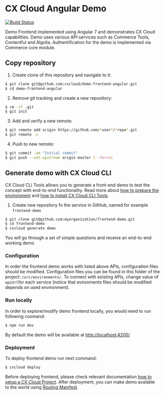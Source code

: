 # CX Cloud Angular Demo

[![Build Status](https://travis-ci.org/cxcloud/demo-frontend-angular.svg?branch=master)](https://travis-ci.org/cxcloud/frontend-accelerator)

Demo Frontend implemented using Angular 7 and demonstrates CX Cloud capabilities.
Demo uses various API services such as Commerce Tools, Contentful and Algolia. Authentification for the demo is implemented via Commerce core module.

## Copy repository

1. Create clone of this repository and navigate to it:

```sh
$ git clone git@github.com:cxcloud/demo-frontend-angular.git
$ cd demo-frontend-angular
```

2. Remove git tracking and create a new repository:

```sh
$ rm -rf .git
$ git init
```

3. Add and verify a new remote:

```sh
$ git remote add origin https://github.com/*user*/*repo*.git
$ git remote -v
```

4. Push to new remote:

```sh
$ git commit -am "Initial commit"
$ git push --set-upstream origin master [--force]
```

## Generate demo with CX Cloud CLI

CX Cloud CLI Tools allows you to generate a front-end demo to test the concept with end-to-end functionality.
Read more about [how to prepare the environment](https://docs.cxcloud.com/getting-started/prepare-your-environment) and [how to install CX Cloud CLI Tools](https://docs.cxcloud.com/getting-started/install-cxcloud-cli).

1. Create new repository fo the service in GitHub, named for example `frontend-demo`

```sh
$ git clone git@github.com:myorganization/frontend-demo.git
$ cd frontend-demo
$ cxcloud generate demo
```

You will go through a set of simple questions and receive an end-to-end working demo

### Configuration

In order the frontend demo works with listed above APIs, configuration files should be modified. Configuration files you can be found in this folder of the project: `/src/environments/`.
To connect with existing APIs, change value of `apiUrl`for each service (notice that evironments files should be modified depends on used environment).

### Run locally

In order to explore/modify demo frontend locally, you would need to run following coomand:

```sh
$ npm run dev
```

By default the demo will be available at [http://localhost:4200/](http://localhost:4200/)

### Deployment

To deploy frontend demo run next command:

```sh
$ cxcloud deploy
```

Before deploying frontend, please check relevant documentation [how to setup a CX Cloud Project](https://docs.cxcloud.com/setting-up-a-cxcloud-project).
After deployment, you can make demo avalable to the world using [Routing Manifest](https://docs.cxcloud.com/setting-up-a-cxcloud-project/routing-manifest).
